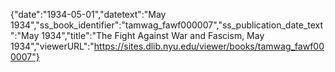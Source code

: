 {"date":"1934-05-01","datetext":"May 1934","ss_book_identifier":"tamwag_fawf000007","ss_publication_date_text":"May 1934","title":"The Fight Against War and Fascism, May 1934","viewerURL":"https://sites.dlib.nyu.edu/viewer/books/tamwag_fawf000007"}